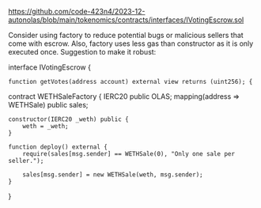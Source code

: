 https://github.com/code-423n4/2023-12-autonolas/blob/main/tokenomics/contracts/interfaces/IVotingEscrow.sol

Consider using factory to reduce potential bugs or malicious sellers that come with escrow. Also, factory uses less gas than constructor as it is only executed once. Suggestion to make it robust:



interface IVotingEscrow {

    function getVotes(address account) external view returns (uint256); {

contract WETHSaleFactory {
    IERC20 public OLAS;
    mapping(address => WETHSale) public sales;

    constructor(IERC20 _weth) public {
        weth = _weth;
    }

    function deploy() external {
        require(sales[msg.sender] == WETHSale(0), "Only one sale per seller.");

        sales[msg.sender] = new WETHSale(weth, msg.sender);
    }
}
